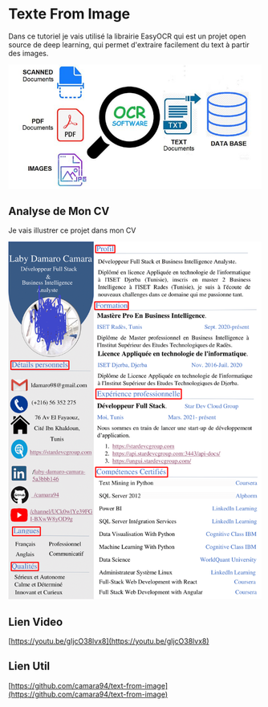 # Texte From Image

Dans ce tutoriel je vais utilisé la librairie EasyOCR qui est un projet open source de deep learning, qui permet d'extraire facilement du text à partir des images.

![image](logo.jpg)

## Analyse de Mon CV
Je vais illustrer ce projet dans mon CV

![moncv](monCV.png)

## Lien Video

[https://youtu.be/gIjcO38lvx8](https://youtu.be/gIjcO38lvx8)




## Lien Util
[https://github.com/camara94/text-from-image](https://github.com/camara94/text-from-image)